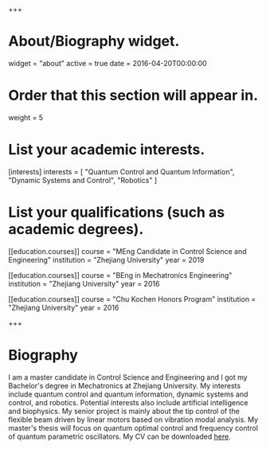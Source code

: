 +++
# About/Biography widget.
widget = "about"
active = true
date = 2016-04-20T00:00:00

# Order that this section will appear in.
weight = 5

# List your academic interests.
[interests]
  interests = [
    "Quantum Control and Quantum Information",
    "Dynamic Systems and Control",
    "Robotics"
  ]

# List your qualifications (such as academic degrees).
[[education.courses]]
  course = "MEng Candidate in Control Science and Engineering"
  institution = "Zhejiang University"
  year = 2019

[[education.courses]]
  course = "BEng in Mechatronics Engineering"
  institution = "Zhejiang University"
  year = 2016

[[education.courses]]
  course = "Chu Kochen Honors Program"
  institution = "Zhejiang University"
  year = 2016
 
+++

# Biography

I am a master candidate in Control Science and Engineering and I got my Bachelor's degree in Mechatronics at Zhejiang University. My interests include quantum control and quantum information, dynamic systems and control, and robotics. Potential interests also include artificial intelligence and biophysics. My senior project is mainly about the tip control of the flexible beam driven by linear motors based on vibration modal analysis. My master's thesis will focus on quantum optimal control and frequency control of quantum parametric oscillators. My CV can be downloaded [here](https://bshizju.netlify.com/cv/cv.pdf).
